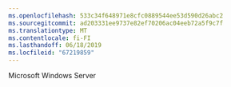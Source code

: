 ```yaml
---
ms.openlocfilehash: 533c34f648971e8cfc0889544ee53d590d26abc2
ms.sourcegitcommit: ad203331ee9737e82ef70206ac04eeb72a5f9c7f
ms.translationtype: MT
ms.contentlocale: fi-FI
ms.lasthandoff: 06/18/2019
ms.locfileid: "67219859"
---
```

Microsoft Windows Server